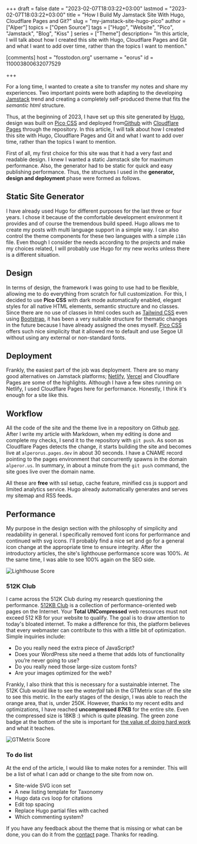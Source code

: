 +++
draft = false
date = "2023-02-07T18:03:22+03:00"
lastmod = "2023-02-07T18:03:22+03:00"
title = "How I Build My Jamstack Site With Hugo, Cloudflare Pages and Git?"
slug = "my-jamstack-site-hugo-pico"
author = ["Alper"]
topics = ["Open Source"]
tags = ["Hugo", "Website", "Pico", "Jamstack", "Blog", "Kiss" ]
series = ["Theme"]
description= "In this article, I will talk about how I created this site with Hugo, Cloudflare Pages and Git and what I want to add over time, rather than the topics I want to mention."

[comments]
host = "fosstodon.org"
username = "eorus"
id = 110003800632077529

+++

For a long time, I wanted to create a site to transfer my notes and share my experiences. Two important points were both adapting to the developing [Jamstack](https://jamstack.org) trend and creating a completely self-produced theme that fits the *semantic html* structure.

Thus, at the beginning of 2023, I have set up this site generated by [Hugo](https://gohugo.io/), design was built on [Pico CSS](https://picocss.com/) and deployed from[Github](https://github.com/) with [Cloudflare Pages](https://pages.cloudflare.com) through the repository. In this article, I will talk about how I created this site with Hugo, Cloudflare Pages and Git and what I want to add over time, rather than the topics I want to mention.

First of all, my first choice for this site was that it had a very fast and readable design. I knew I wanted a static Jamstack site for maximum performance. Also, the generator had to be static for quick and easy publishing performance. Thus, the structures I used in the **generator, design and deployment** phase were formed as follows.

## Static Site Generator

I have already used Hugo for different purposes for the last three or four years. I chose it because of the comfortable development environment it provides and of course the tremendous build speed. Hugo allows me to create my posts with multi language support in a simple way. I can also control the theme components for these two languages with a simple <code>i18n</code> file. Even though I consider the needs according to the projects and make my choices related, I will probably use Hugo for my new works unless there is a different situation.

## Design

In terms of design, the framework I was going to use had to be flexible, allowing me to do everything from scratch for full customization. For this, I decided to use **Pico CSS** with dark mode automatically enabled, elegant styles for all native HTML elements, semantic structure and no classes. Since there are no use of classes in html codes such as [Tailwind CSS](https://tailwindcss.com) even using [Bootstrap](https://getbootstrap.com), it has been a very suitable structure for thematic changes in the future because I have already assigned the ones myself. [Pico CSS](https://picocss.com/) offers such nice simplicity that it allowed me to default and use Segoe UI without using any external or non-standard fonts.

## Deployment

Frankly, the easiest part of the job was deployment. There are so many good alternatives on Jamstack platforms; [Netlify](https://www.netlify.com), [Vercel](https://www.vercel.com) and Cloudflare Pages are some of the highlights. Although I have a few sites running on Netlify, I used Cloudflare Pages here for performance. Honestly, I think it's enough for a site like this.

## Workflow

All the code of the site and the theme live in a repository on Github *[see](https://github.com/eorus/alperorus)*. After I write my article with Markdown, when my editing is done and complete my checks, I send it to the repository with <code>git push</code>. As soon as Cloudflare Pages detects the change, it starts building the site and becomes live at <code>alperorus.pages.dev</code> in about 30 seconds. I have a CNAME record pointing to the pages environment that concurrently spawns in the domain <code>alperor.us</code>. In summary, in about a minute from the <code>git push</code> command, the site goes live over the domain name.

All these are **free** with ssl setup, cache feature, minified css js support and limited analytics service. Hugo already automatically generates and serves my sitemap and RSS feeds.

## Performance

My purpose in the design section with the philosophy of simplicity and readability in general. I specifically removed font icons for performance and continued with svg icons. I'll probably find a nice set and go for a general icon change at the appropriate time to ensure integrity. After the introductory articles, the site's lighthouse performance score was 100%. At the same time, I was able to see 100% again on the SEO side.

![Lighthouse Score](/images/posts/lighthouse.png)

### 512K Club

I came across the 512K Club during my research  questioning the performance. [512KB Club](https://512kb.club/) is a collection of performance-oriented web pages on the Internet. Your **Total UNCompressed** web resources must not exceed 512 KB for your website to qualify. The goal is to draw attention to today's bloated internet. To make a difference for this, the platform believes that every webmaster can contribute to this with a little bit of optimization. Simple inquiries include:

* Do you really need the extra piece of JavaScript?
* Does your WordPress site need a theme that adds lots of functionality you’re never going to use?
* Do you really need those large-size custom fonts?
* Are your images optimized for the web?

Frankly, I also think that this is necessary for a sustainable internet. The 512K Club would like to see the *waterfall* tab in the GTMetrix scan of the site to see this metric. In the early stages of the design, I was able to reach the orange area, that is, under 250K. However, thanks to my recent edits and optimizations, I have reached **uncompressed 87KB** for the entire site. Even the compressed size is 18KB :) which is quite pleasing. The green zone badge at the bottom of the site is important for [the value of doing hard work](/en/posts/doing-hard-things) and what it teaches.

![GTMetrix Score](/images/posts/gtmetrix.png)

### To do list

At the end of the article, I would like to make notes for a reminder. This will be a list of what I can add or change to the site from now on.

* Site-wide SVG icon set
* A new listing template for Taxonomy
* Hugo data cvs loop for citations
* Edit top spacing
* Replace Hugo partial files with cached
* Which commenting system?

If you have any feedback about the theme that is missing or what can be done, you can do it from the [contact](/contact/) page. Thanks for reading.
